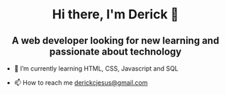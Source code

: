 <h1 align="center">Hi there, I'm Derick 👋 </h1>
<h2 align="center">A web developer looking for new learning and passionate about technology</h2>


- 🌱 I’m currently learning HTML, CSS, Javascript and SQL

- 📫 How to reach me derickcjesus@gmail.com
